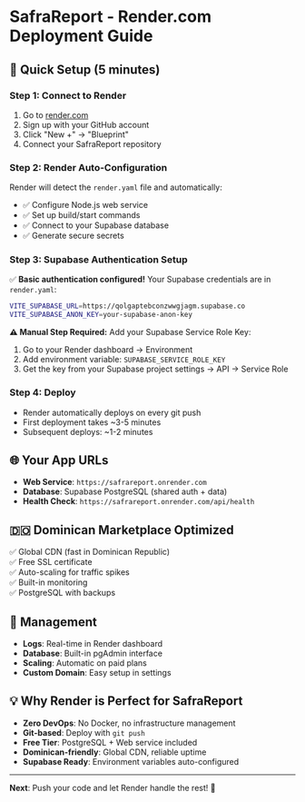 # SafraReport - Render.com Deployment Guide

## 🚀 Quick Setup (5 minutes)

### Step 1: Connect to Render
1. Go to [render.com](https://render.com)
2. Sign up with your GitHub account
3. Click "New +" → "Blueprint"
4. Connect your SafraReport repository

### Step 2: Render Auto-Configuration
Render will detect the `render.yaml` file and automatically:
- ✅ Configure Node.js web service  
- ✅ Set up build/start commands
- ✅ Connect to your Supabase database
- ✅ Generate secure secrets

### Step 3: Supabase Authentication Setup
✅ **Basic authentication configured!** Your Supabase credentials are in `render.yaml`:

```bash
VITE_SUPABASE_URL=https://qolgaptebconzwwgjagm.supabase.co
VITE_SUPABASE_ANON_KEY=your-supabase-anon-key
```

**⚠️ Manual Step Required:** Add your Supabase Service Role Key:
1. Go to your Render dashboard → Environment
2. Add environment variable: `SUPABASE_SERVICE_ROLE_KEY`
3. Get the key from your Supabase project settings → API → Service Role

### Step 4: Deploy
- Render automatically deploys on every git push
- First deployment takes ~3-5 minutes
- Subsequent deploys: ~1-2 minutes

## 🌐 Your App URLs
- **Web Service**: `https://safrareport.onrender.com`
- **Database**: Supabase PostgreSQL (shared auth + data)
- **Health Check**: `https://safrareport.onrender.com/api/health`

## 🇩🇴 Dominican Marketplace Optimized
✅ Global CDN (fast in Dominican Republic)  
✅ Free SSL certificate  
✅ Auto-scaling for traffic spikes  
✅ Built-in monitoring  
✅ PostgreSQL with backups  

## 🔧 Management
- **Logs**: Real-time in Render dashboard
- **Database**: Built-in pgAdmin interface
- **Scaling**: Automatic on paid plans
- **Custom Domain**: Easy setup in settings

## 💡 Why Render is Perfect for SafraReport
- **Zero DevOps**: No Docker, no infrastructure management
- **Git-based**: Deploy with `git push`
- **Free Tier**: PostgreSQL + Web service included
- **Dominican-friendly**: Global CDN, reliable uptime
- **Supabase Ready**: Environment variables auto-configured

---

**Next**: Push your code and let Render handle the rest! 🎉